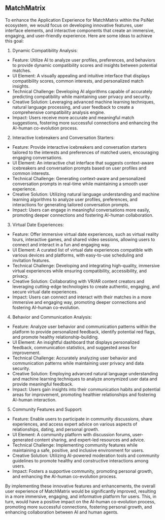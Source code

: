 ## MatchMatrix
To enhance the Application Experience for MatchMatrix within the PsiNet ecosystem, we would focus on developing innovative features, user interface elements, and interactive components that create an immersive, engaging, and user-friendly experience. Here are some ideas to achieve this goal:

1. Dynamic Compatibility Analysis:
- Feature: Utilize AI to analyze user profiles, preferences, and behaviors to provide dynamic compatibility scores and insights between potential matches.
- UI Element: A visually appealing and intuitive interface that displays compatibility scores, common interests, and personalized match insights.
- Technical Challenge: Developing AI algorithms capable of accurately predicting compatibility while maintaining user privacy and security.
- Creative Solution: Leveraging advanced machine learning techniques, natural language processing, and user feedback to create a comprehensive compatibility analysis engine.
- Impact: Users receive more accurate and meaningful match suggestions, fostering more successful connections and enhancing the AI-human co-evolution process.

2. Interactive Icebreakers and Conversation Starters:
- Feature: Provide interactive icebreakers and conversation starters tailored to the interests and preferences of matched users, encouraging engaging conversations.
- UI Element: An interactive chat interface that suggests context-aware icebreakers and conversation prompts based on user profiles and common interests.
- Technical Challenge: Generating context-aware and personalized conversation prompts in real-time while maintaining a smooth user experience.
- Creative Solution: Utilizing natural language understanding and machine learning algorithms to analyze user profiles, preferences, and interactions for generating tailored conversation prompts.
- Impact: Users can engage in meaningful conversations more easily, promoting deeper connections and fostering AI-human collaboration.

3. Virtual Date Experiences:
- Feature: Offer immersive virtual date experiences, such as virtual reality tours, interactive games, and shared video sessions, allowing users to connect and interact in a fun and engaging way.
- UI Element: A curated list of virtual date experiences compatible with various devices and platforms, with easy-to-use scheduling and invitation features.
- Technical Challenge: Developing and integrating high-quality, immersive virtual experiences while ensuring compatibility, accessibility, and privacy.
- Creative Solution: Collaborating with VR/AR content creators and leveraging cutting-edge technologies to create authentic, engaging, and secure virtual date experiences.
- Impact: Users can connect and interact with their matches in a more immersive and engaging way, promoting deeper connections and fostering AI-human co-evolution.

4. Behavior and Communication Analysis:
- Feature: Analyze user behavior and communication patterns within the platform to provide personalized feedback, identify potential red flags, and promote healthy relationship-building.
- UI Element: An insightful dashboard that displays personalized feedback, communication statistics, and suggested areas for improvement.
- Technical Challenge: Accurately analyzing user behavior and communication patterns while maintaining user privacy and data security.
- Creative Solution: Employing advanced natural language understanding and machine learning techniques to analyze anonymized user data and provide meaningful feedback.
- Impact: Users gain insights into their communication habits and potential areas for improvement, promoting healthier relationships and fostering AI-human interaction.

5. Community Features and Support:
- Feature: Enable users to participate in community discussions, share experiences, and access expert advice on various aspects of relationships, dating, and personal growth.
- UI Element: A community platform with discussion forums, user-generated content sharing, and expert-led resources and advice.
- Technical Challenge: Implementing community features while maintaining a safe, positive, and inclusive environment for users.
- Creative Solution: Utilizing AI-powered moderation tools and community guidelines to promote healthy and constructive interactions among users.
- Impact: Fosters a supportive community, promoting personal growth, and enhancing the AI-human co-evolution process.

By implementing these innovative features and enhancements, the overall user experience of MatchMatrix would be significantly improved, resulting in a more immersive, engaging, and informative platform for users. This, in turn, would have a positive impact on the AI-human co-evolution process, promoting more successful connections, fostering personal growth, and enhancing collaboration between AI and human agents.